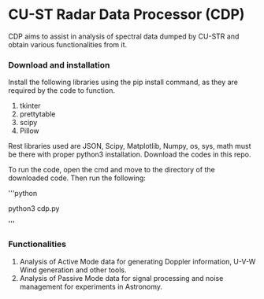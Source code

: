 # CU-ST Radar Data Processor (CDP)

CDP aims to assist in analysis of spectral data dumped by CU-STR and obtain various functionalities from it. 

### Download and installation
Install the following libraries using the pip install command, as they are required by the code to function. 

1. tkinter
2. prettytable
3. scipy
4. Pillow

Rest libraries used are JSON, Scipy, Matplotlib, Numpy, os, sys, math must be there with proper python3 installation. Download the codes in this repo.

To run the code, open the cmd and move to the directory of the downloaded code. Then run the following:

'''python

python3 cdp.py

'''


### Functionalities

1. Analysis of Active Mode data for generating Doppler information, U-V-W Wind generation and other tools.
2. Analysis of Passive Mode data for signal processing and noise management for experiments in Astronomy.
